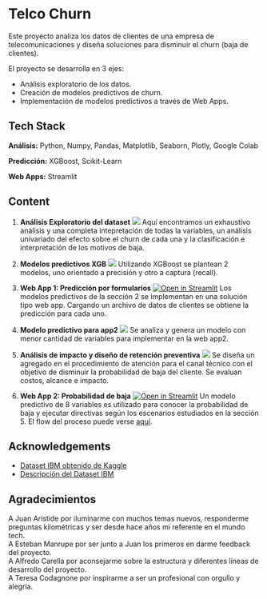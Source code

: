 # Telco Churn

Este proyecto analiza los datos de clientes de una empresa de telecomunicaciones 
y diseña soluciones para disminuir el churn (baja de clientes).
  
El proyecto se desarrolla en 3 ejes:
*  Análisis exploratorio de los datos.
*  Creación de modelos predictivos de churn.
*  Implementación de modelos predictivos a través de Web Apps.

## Tech Stack

**Análisis:** Python, Numpy, Pandas, Matplotlib, Seaborn, Plotly, Google Colab

**Predicción:** XGBoost, Scikit-Learn

**Web Apps:** Streamlit


## Content

1. **Análisis Exploratorio del dataset**
[![](https://colab.research.google.com/assets/colab-badge.svg)](https://colab.research.google.com/drive/1ZQnyETsrGXiIqxI5QOmK-CpBnxxyiYw1)
Aquí encontramos un exhaustivo análisis y una completa intepretación de todas la variables, un análisis univariado del efecto sobre el churn de cada una y la clasificación e interpretación de los motivos de baja.

2. **Modelos predictivos XGB**
[![](https://colab.research.google.com/assets/colab-badge.svg)](https://colab.research.google.com/drive/1LN329kdfCsPbfyL9yPgW1lLzq6Elu_k9)
Utilizando XGBoost se plantean 2 modelos, uno orientado a precisión y otro a captura (recall).

3. **Web App 1: Predicción por formularios**
[![Open in Streamlit](https://static.streamlit.io/badges/streamlit_badge_black_white.svg)](https://telco-churn-prediccion-por-archivo.streamlit.app/)
Los modelos predictivos de la sección 2 se implementan en una solución tipo web app. Cargando un archivo de datos de clientes se obtiene la predicción para cada uno.

4. **Modelo predictivo para app2**
[![](https://colab.research.google.com/assets/colab-badge.svg)](https://colab.research.google.com/drive/1mAljIO4qR_3l-ufKnFnwRDu70YZ7J7I0)
Se analiza y genera un modelo con menor cantidad de variables para implementar en la web app2.

5. **Análisis de impacto y diseño de retención preventiva**
[![](https://colab.research.google.com/assets/colab-badge.svg)](https://colab.research.google.com/drive/1Mil7F0M8OejNTuZM_MRfRBGkAsyxR16z)
Se diseña un agregado en el procedimiento de atención para el canal técnico con el objetivo de disminuir la probabilidad de baja del cliente. Se evaluan costos, alcance e impacto.

6. **Web App 2: Probabilidad de baja**
[![Open in Streamlit](https://static.streamlit.io/badges/streamlit_badge_black_white.svg)](https://telco-churn-probabilidad-baja-por-formulario.streamlit.app/)
Un modelo predictivo de 8 variables es utilizado para conocer la probabilidad de baja y ejecutar directivas según los escenarios estudiados en la sección 5. El flow del proceso puede verse [aquí](https://docs.google.com/presentation/d/1eqBfX3qzZ_CABcjgoiHDySgU-elu64DJCei-NLWb4uM/edit?usp=sharing).

## Acknowledgements

 - [Dataset IBM obtenido de Kaggle](https://www.kaggle.com/datasets/yeanzc/telco-customer-churn-ibm-dataset)
 - [Descripción del Dataset IBM](https://community.ibm.com/community/user/businessanalytics/blogs/steven-macko/2019/07/11/telco-customer-churn-1113)
## Agradecimientos

A Juan Arístide por iluminarme con muchos temas nuevos, responderme preguntas kilométricas y ser desde hace años mi referente en el mundo tech.  
A Esteban Manrupe por ser junto a Juan los primeros en darme feedback del proyecto.  
A Alfredo Carella por aconsejarme sobre la estructura y diferentes líneas de desarrollo del proyecto.  
A Teresa Codagnone por inspirarme a ser un profesional con orgullo y alegría.